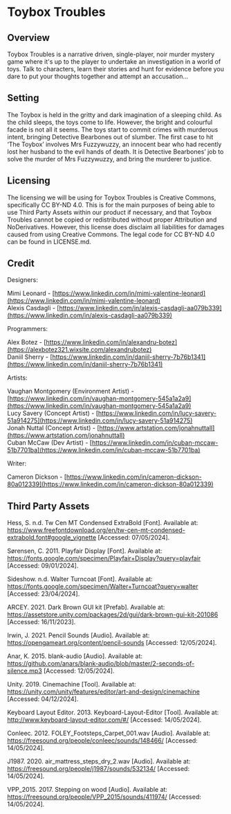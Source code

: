 # Toybox Troubles #

## Overview ##

Toybox Troubles is a narrative driven, single-player, noir murder mystery game where it's up to the player to undertake an investigation in a world of toys. Talk to characters, learn their stories and hunt for evidence before you dare to put your thoughts together and attempt an accusation...

## Setting ##

The Toybox is held in the gritty and dark imagination of a sleeping child. As the child sleeps, the toys come to life. However, the bright and colourful facade is not all it seems. The toys start to commit crimes with murderous intent, bringing Detective Bearbones out of slumber. The first case to hit ‘The Toybox’ involves Mrs Fuzzywuzzy, an innocent bear who had recently lost her husband to the evil hands of death. It is Detective Bearbones’ job to solve the murder of Mrs Fuzzywuzzy, and bring the murderer to justice.

## Licensing ##

The licensing we will be using for Toybox Troubles is Creative Commons, specifically CC BY-ND 4.0. This is for the main purposes of being able to use Third Party Assets within our product if necessary, and that Toybox Troubles cannot be copied or redistributed without proper Attribution and NoDerivatives. However, this license does disclaim all liabilities for damages caused from using Creative Commons. The legal code for CC BY-ND 4.0 can be found in LICENSE.md.

## Credit ##
Designers:

Mimi Leonard - [https://www.linkedin.com/in/mimi-valentine-leonard](https://www.linkedin.com/in/mimi-valentine-leonard) <br>
Alexis Casdagli - [https://www.linkedin.com/in/alexis-casdagli-aa079b339](https://www.linkedin.com/in/alexis-casdagli-aa079b339)

Programmers:

Alex Botez - [https://www.linkedin.com/in/alexandru-botez](https://alexbotez321.wixsite.com/alexandrubotez)<br>
Daniil Sherry - [https://www.linkedin.com/in/daniil-sherry-7b76b1341](https://www.linkedin.com/in/daniil-sherry-7b76b1341)<br>

Artists:

Vaughan Montgomery (Environment Artist) - [https://www.linkedin.com/in/vaughan-montgomery-545a1a2a9](https://www.linkedin.com/in/vaughan-montgomery-545a1a2a9)<br>
Lucy Savery (Concept Artist) - [https://www.linkedin.com/in/lucy-savery-51a914275](https://www.linkedin.com/in/lucy-savery-51a914275)<br>
Jonah Nuttal (Concept Artist) - [https://www.artstation.com/jonahnuttall](https://www.artstation.com/jonahnuttall)<br>
Cuban McCaw (Dev Artist) - [https://www.linkedin.com/in/cuban-mccaw-51b7701ba](https://www.linkedin.com/in/cuban-mccaw-51b7701ba)<br>

Writer:

Cameron Dickson - [https://www.linkedin.com/in/cameron-dickson-80a012339](https://www.linkedin.com/in/cameron-dickson-80a012339)

## Third Party Assets ##

Hess, S. n.d. Tw Cen MT Condensed ExtraBold [Font]. Available at: https://www.freefontdownload.org/en/tw-cen-mt-condensed-extrabold.font#google_vignette [Accessed: 07/05/2024].

Sørensen, C. 2011. Playfair Display [Font]. Available at: https://fonts.google.com/specimen/Playfair+Display?query=playfair [Accessed: 09/01/2024].

Sideshow. n.d. Walter Turncoat [Font]. Available at: https://fonts.google.com/specimen/Walter+Turncoat?query=walter [Accessed: 23/04/2024].

ARCEY. 2021. Dark Brown GUI kit [Prefab]. Available at: https://assetstore.unity.com/packages/2d/gui/dark-brown-gui-kit-201086 [Accessed: 16/11/2023].

Irwin, J. 2021. Pencil Sounds [Audio]. Available at: https://opengameart.org/content/pencil-sounds [Accessed: 12/05/2024].

Anar, K. 2015. blank-audio [Audio]. Available at: https://github.com/anars/blank-audio/blob/master/2-seconds-of-silence.mp3 [Accessed: 12/05/2024].

Unity. 2019. Cinemachine [Tool]. Available at: https://unity.com/unity/features/editor/art-and-design/cinemachine [Accessed: 04/12/2024].

Keyboard Layout Editor. 2013. Keyboard-Layout-Editor [Tool]. Available at: http://www.keyboard-layout-editor.com/#/ [Accessed: 14/05/2024].

Conleec. 2012. FOLEY_Footsteps_Carpet_001.wav [Audio]. Available at: https://freesound.org/people/conleec/sounds/148466/ [Accessed: 14/05/2024].

J1987. 2020. air_mattress_steps_dry_2.wav [Audio]. Available at: https://freesound.org/people/j1987/sounds/532134/ [Accessed: 14/05/2024].

VPP_2015. 2017. Stepping on wood [Audio]. Available at: https://freesound.org/people/VPP_2015/sounds/411974/ [Accessed: 14/05/2024].
